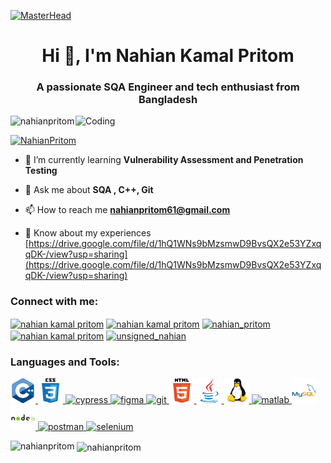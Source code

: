 [![MasterHead](https://drive.google.com/file/d/1bGiS2BLCDT82kRvWZqvIiharN3kiRsGZ/view?usp=sharing)](https://rishavchanda.io)
<h1 align="center">Hi 👋, I'm Nahian Kamal Pritom</h1>
<h3 align="center">A passionate SQA Engineer and tech enthusiast from Bangladesh</h3>

<img align="right" alt="Coding" width="400" src="https://drive.google.com/file/d/1AYPBXpimHs69J7NBsy8gKzE2RpX_S438/view?usp=sharing">

<p align="left"> <img src="https://komarev.com/ghpvc/?username=nahianpritom&label=Profile%20views&color=0e75b6&style=flat" alt="nahianpritom" /> </p>

<p align="left"> <a href="https://github.com/ryo-ma/github-profile-trophy"><img src="https://github-profile-trophy.vercel.app/?username=NahianPritom" alt="NahianPritom" /></a> </p>

- 🌱 I’m currently learning **Vulnerability Assessment and Penetration Testing**

- 💬 Ask me about **SQA , C++, Git**

- 📫 How to reach me **nahianpritom61@gmail.com**

- 📄 Know about my experiences [https://drive.google.com/file/d/1hQ1WNs9bMzsmwD9BvsQX2e53YZxqqDK-/view?usp=sharing](https://drive.google.com/file/d/1hQ1WNs9bMzsmwD9BvsQX2e53YZxqqDK-/view?usp=sharing)

<h3 align="left">Connect with me:</h3>
<p align="left">
<a href="https://linkedin.com/in/nahian-pritom" target="blank"><img align="center" src="https://raw.githubusercontent.com/rahuldkjain/github-profile-readme-generator/master/src/images/icons/Social/linked-in-alt.svg" alt="nahian kamal pritom" height="30" width="40" /></a>
<a href="https://fb.com/nahian.pritom.07" target="blank"><img align="center" src="https://raw.githubusercontent.com/rahuldkjain/github-profile-readme-generator/master/src/images/icons/Social/facebook.svg" alt="nahian kamal pritom" height="30" width="40" /></a>
<a href="https://instagram.com/nahian_pritom" target="blank"><img align="center" src="https://raw.githubusercontent.com/rahuldkjain/github-profile-readme-generator/master/src/images/icons/Social/instagram.svg" alt="nahian_pritom" height="30" width="40" /></a>
<a href="https://www.hackerrank.com/nahianpritom_61?hr_r=1" target="blank"><img align="center" src="https://raw.githubusercontent.com/rahuldkjain/github-profile-readme-generator/master/src/images/icons/Social/hackerrank.svg" alt="nahian kamal pritom" height="30" width="40" /></a>
<a href="https://codeforces.com/profile/unsigned_nahian" target="blank"><img align="center" src="https://raw.githubusercontent.com/rahuldkjain/github-profile-readme-generator/master/src/images/icons/Social/codeforces.svg" alt="unsigned_nahian" height="30" width="40" /></a>
</p>

<h3 align="left">Languages and Tools:</h3>
<p align="left"> <a href="https://www.w3schools.com/cpp/" target="_blank" rel="noreferrer"> <img src="https://raw.githubusercontent.com/devicons/devicon/master/icons/cplusplus/cplusplus-original.svg" alt="cplusplus" width="40" height="40"/> </a> <a href="https://www.w3schools.com/css/" target="_blank" rel="noreferrer"> <img src="https://raw.githubusercontent.com/devicons/devicon/master/icons/css3/css3-original-wordmark.svg" alt="css3" width="40" height="40"/> </a> <a href="https://www.cypress.io" target="_blank" rel="noreferrer"> <img src="https://raw.githubusercontent.com/simple-icons/simple-icons/6e46ec1fc23b60c8fd0d2f2ff46db82e16dbd75f/icons/cypress.svg" alt="cypress" width="40" height="40"/> </a> <a href="https://www.figma.com/" target="_blank" rel="noreferrer"> <img src="https://www.vectorlogo.zone/logos/figma/figma-icon.svg" alt="figma" width="40" height="40"/> </a> <a href="https://git-scm.com/" target="_blank" rel="noreferrer"> <img src="https://www.vectorlogo.zone/logos/git-scm/git-scm-icon.svg" alt="git" width="40" height="40"/> </a> <a href="https://www.w3.org/html/" target="_blank" rel="noreferrer"> <img src="https://raw.githubusercontent.com/devicons/devicon/master/icons/html5/html5-original-wordmark.svg" alt="html5" width="40" height="40"/> </a> <a href="https://www.java.com" target="_blank" rel="noreferrer"> <img src="https://raw.githubusercontent.com/devicons/devicon/master/icons/java/java-original.svg" alt="java" width="40" height="40"/> </a> <a href="https://www.linux.org/" target="_blank" rel="noreferrer"> <img src="https://raw.githubusercontent.com/devicons/devicon/master/icons/linux/linux-original.svg" alt="linux" width="40" height="40"/> </a> <a href="https://www.mathworks.com/" target="_blank" rel="noreferrer"> <img src="https://upload.wikimedia.org/wikipedia/commons/2/21/Matlab_Logo.png" alt="matlab" width="40" height="40"/> </a> <a href="https://www.mysql.com/" target="_blank" rel="noreferrer"> <img src="https://raw.githubusercontent.com/devicons/devicon/master/icons/mysql/mysql-original-wordmark.svg" alt="mysql" width="40" height="40"/> </a> <a href="https://nodejs.org" target="_blank" rel="noreferrer"> <img src="https://raw.githubusercontent.com/devicons/devicon/master/icons/nodejs/nodejs-original-wordmark.svg" alt="nodejs" width="40" height="40"/> </a> <a href="https://postman.com" target="_blank" rel="noreferrer"> <img src="https://www.vectorlogo.zone/logos/getpostman/getpostman-icon.svg" alt="postman" width="40" height="40"/> </a> <a href="https://www.selenium.dev" target="_blank" rel="noreferrer"> <img src="https://raw.githubusercontent.com/detain/svg-logos/780f25886640cef088af994181646db2f6b1a3f8/svg/selenium-logo.svg" alt="selenium" width="40" height="40"/> </a> </p>

<p><img align="left" src="https://github-readme-stats.vercel.app/api/top-langs?username=nahianpritom&show_icons=true&locale=en&layout=compact" alt="nahianpritom" /></p>

<p>&nbsp;<img align="center" src="https://github-readme-stats.vercel.app/api?username=nahianpritom&show_icons=true&locale=en" alt="nahianpritom" /></p>
